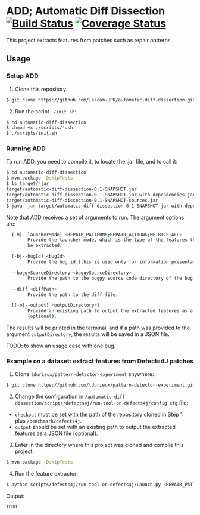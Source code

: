 # ADD; Automatic Diff Dissection [![Build Status](https://travis-ci.org/lascam-UFU/automatic-diff-dissection.svg?branch=master)](https://travis-ci.org/lascam-UFU/automatic-diff-dissection) [![Coverage Status](https://coveralls.io/repos/github/lascam-UFU/automatic-diff-dissection/badge.svg?branch=master)](https://coveralls.io/github/lascam-UFU/automatic-diff-dissection?branch=master)

This project extracts features from patches such as repair patterns.

## Usage

### Setup ADD

1. Clone this repository:

```bash
$ git clone https://github.com/lascam-UFU/automatic-diff-dissection.git
```

2. Run the script `./init.sh`:

```bash
$ cd automatic-diff-dissection
$ chmod +x ./scripts/*.sh
$ ./scripts/init.sh
```

### Running ADD

To run ADD, you need to compile it, to locate the .jar file, and to call it:

```bash
$ cd automatic-diff-dissection
$ mvn package -DskipTests
$ ls target/*jar
target/automatic-diff-dissection-0.1-SNAPSHOT.jar
target/automatic-diff-dissection-0.1-SNAPSHOT-jar-with-dependencies.jar
target/automatic-diff-dissection-0.1-SNAPSHOT-sources.jar
$ java -jar target/automatic-diff-dissection-0.1-SNAPSHOT-jar-with-dependencies.jar <arguments>
```

Note that ADD receives a set of arguments to run. The argument options are:

```bash
  (-m|--launcherMode) <REPAIR_PATTERNS;REPAIR_ACTIONS;METRICS;ALL>
        Provide the launcher mode, which is the type of the features that will
        be extracted.

  (-b|--bugId) <bugId>
        Provide the bug id (this is used only for information presentation).

  --buggySourceDirectory <buggySourceDirectory>
        Provide the path to the buggy source code directory of the bug.

  --diff <diffPath>
        Provide the path to the diff file.

  [(-o|--output) <outputDirectory>]
        Provide an existing path to output the extracted features as a JSON file
        (optional).
```

The results will be printed in the terminal, and if a path was provided to the argument `outputDirectory`, the results will be saved in a JSON file.  

TODO: to show an usage case with one bug.

### Example on a dataset: extract features from Defects4J patches

1. Clone `tdurieux/pattern-detector-experiment` anywhere:

```bash
$ git clone https://github.com/tdurieux/pattern-detector-experiment.git
```

2. Change the configuration in `/automatic-diff-dissection/scripts/defects4j/run-tool-on-defects4j/config.cfg` file:

- `checkout` must be set with the path of the repository cloned in Step 1 plus `/benchmark/defects4j`.
- `output` should be set with an existing path to output the extracted features as a JSON file (optional).

3. Enter in the directory where this project was cloned and compile this project:

```bash
$ mvn package -DskipTests
```

4. Run the feature extractor:

```bash
$ python scripts/defects4j/run-tool-on-defects4j/Launch.py <REPAIR_PATTERNS;REPAIR_ACTIONS;METRICS;ALL>
```

Output:
```csv
TODO
```
